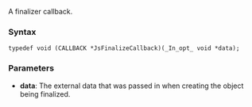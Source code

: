 A finalizer callback.
### Syntax 
```
typedef void (CALLBACK *JsFinalizeCallback)(_In_opt_ void *data);
```
### Parameters 
* __data__: The external data that was passed in when creating the object being finalized.
